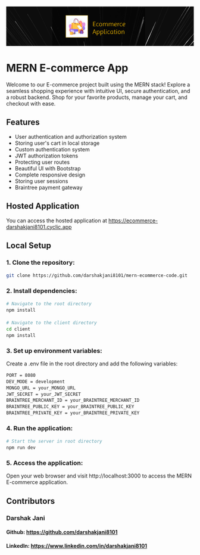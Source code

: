 <div align="center">
  <br />
      <img src="https://github.com/darshakjani8101/mern-ecommerce-code/blob/main/client/public/images/banner.png" alt="Project Banner">
  <br />
</div>

# MERN E-commerce App

Welcome to our E-commerce project built using the MERN stack! Explore a seamless shopping experience with intuitive UI, secure authentication, and a robust backend. Shop for your favorite products, manage your cart, and checkout with ease.

## Features

- User authentication and authorization system
- Storing user's cart in local storage
- Custom authentication system
- JWT authorization tokens
- Protecting user routes
- Beautiful UI with Bootstrap
- Complete responsive design
- Storing user sessions
- Braintree payment gateway

## Hosted Application
You can access the hosted application at https://ecommerce-darshakjani8101.cyclic.app

## Local Setup

### 1. Clone the repository:

```bash
git clone https://github.com/darshakjani8101/mern-ecommerce-code.git
```

### 2. Install dependencies:

```bash
# Navigate to the root directory
npm install

# Navigate to the client directory
cd client
npm install
```

### 3. Set up environment variables:
Create a .env file in the root directory and add the following variables:

```bash
PORT = 8080
DEV_MODE = development
MONGO_URL = your_MONGO_URL
JWT_SECRET = your_JWT_SECRET
BRAINTREE_MERCHANT_ID = your_BRAINTREE_MERCHANT_ID
BRAINTREE_PUBLIC_KEY = your_BRAINTREE_PUBLIC_KEY
BRAINTREE_PRIVATE_KEY = your_BRAINTREE_PRIVATE_KEY
```

### 4. Run the application:

```bash
# Start the server in root directory
npm run dev
```

### 5. Access the application:
Open your web browser and visit http://localhost:3000 to access the MERN E-commerce application.

## Contributors
### Darshak Jani
#### Github: https://github.com/darshakjani8101
#### LinkedIn: https://www.linkedin.com/in/darshakjani8101

